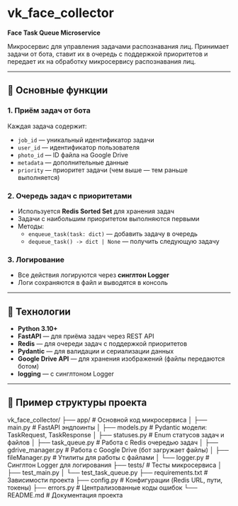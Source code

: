 # vk_face_collector
**Face Task Queue Microservice**

Микросервис для управления задачами распознавания лиц. Принимает задачи от бота, ставит их в очередь с поддержкой приоритетов и передает их на обработку микросервису распознавания лиц.

---

## 🔹 Основные функции

### 1. Приём задач от бота
Каждая задача содержит:
- `job_id` — уникальный идентификатор задачи
- `user_id` — идентификатор пользователя
- `photo_id` — ID файла на Google Drive
- `metadata` — дополнительные данные
- `priority` — приоритет задачи (чем выше — тем раньше выполняется)

### 2. Очередь задач с приоритетами
- Используется **Redis Sorted Set** для хранения задач
- Задачи с наибольшим приоритетом выполняются первыми
- Методы:
  - `enqueue_task(task: dict)` — добавить задачу в очередь
  - `dequeue_task() -> dict | None` — получить следующую задачу

### 3. Логирование
- Все действия логируются через **синглтон Logger**
- Логи сохраняются в файл и выводятся в консоль

---

## 🔹 Технологии

- **Python 3.10+**
- **FastAPI** — для приёма задач через REST API
- **Redis** — для очереди задач с поддержкой приоритетов
- **Pydantic** — для валидации и сериализации данных
- **Google Drive API** — для хранения изображений (файлы передаются ботом)
- **logging** — с синглтоном Logger

---

## 🔹 Пример структуры проекта

vk_face_collector/
├── app/                     # Основной код микросервиса
│   ├── main.py              # FastAPI эндпоинты
│   ├── models.py            # Pydantic модели: TaskRequest, TaskResponse
│   ├── statuses.py          # Enum статусов задач и файлов
│   ├── task_queue.py        # Работа с Redis очередью задач
│   ├── gdrive_manager.py    # Работа с Google Drive (бот загружает файлы)
│   ├── fileManager.py       # Утилиты для работы с файлами
│   └── logger.py            # Синглтон Logger для логирования
├── tests/                   # Тесты микросервиса
│   ├── test_main.py
│   └── test_task_queue.py
├── requirements.txt         # Зависимости проекта
├── config.py                # Конфигурации (Redis URL, пути, токены)
├── errors.py                # Централизованные коды ошибок
└── README.md                # Документация проекта
